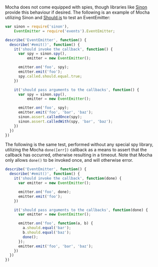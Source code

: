 Mocha does not come equipped with spies, though libraries like [Sinon](https://github.com/cjohansen/sinon.js) provide this behaviour if desired. The following is an example of Mocha utilizing Sinon and [Should.js](https://github.com/shouldjs/should.js) to test an EventEmitter:

```javascript
var sinon = require('sinon'),
    EventEmitter = require('events').EventEmitter;

describe('EventEmitter', function() {
  describe('#emit()', function() {
    it('should invoke the callback', function() {
      var spy = sinon.spy(),
          emitter = new EventEmitter();

      emitter.on('foo', spy);
      emitter.emit('foo');
      spy.called.should.equal.true;
    })

    it('should pass arguments to the callbacks', function() {
      var spy = sinon.spy(),
          emitter = new EventEmitter();

      emitter.on('foo', spy);
      emitter.emit('foo', 'bar', 'baz');
      sinon.assert.calledOnce(spy);
      sinon.assert.calledWith(spy, 'bar', 'baz');
    })
  })
})
```

The following is the same test, performed without any special spy library, utilizing the Mocha `done([err])` callback as a means to assert that the callback has occurred, otherwise resulting in a timeout. Note that Mocha only allows `done()` to be invoked once, and will otherwise error.

```javascript
describe('EventEmitter', function() {
  describe('#emit()', function() {
    it('should invoke the callback', function(done) {
      var emitter = new EventEmitter();

      emitter.on('foo', done);
      emitter.emit('foo');
    })

    it('should pass arguments to the callbacks', function(done) {
      var emitter = new EventEmitter();

      emitter.on('foo', function(a, b) {
        a.should.equal('bar');
        b.should.equal('baz');
        done();
      });
      emitter.emit('foo', 'bar', 'baz');
    })
  })
})
```
